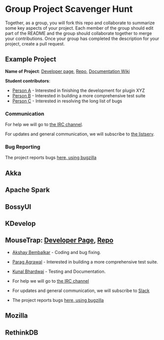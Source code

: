 # Group Project Scavenger Hunt

Together, as a group, you will fork this repo and collaborate to summarize some key aspects of your project. Each member of the group should edit part of the README and the group should collaborate together to merge your contributions. Once your group has completed the description for your project, create a pull request.

## Example Project

**Name of Project**: [Developer page](#), [Repo](#), [Documentation Wiki](#)

**Student contributors**:

* [Person A](#) - Interested in finishing the development for plugin XYZ
* [Person B](#) - Interested in building a more comprehensive test suite
* [Person C](#) - Interested in resolving the long list of bugs

### Communication

For help we will go to [the IRC channel](#). 

For updates and general communication, we will subscribe to [the listserv](#).

### Bug Reporting

The project reports bugs [here, using bugzilla](#)

## Akka

## Apache Spark

## BossyUI

## KDevelop

## MouseTrap: [Developer Page](https://wiki.gnome.org/action/show/Projects/MouseTrap?action=show&redirect=MouseTrap), [Repo](https://git.gnome.org/browse/mousetrap/)

* [Akshay Bembalkar](https://github.com/akshaybembalkar) - Coding and bug fixing.
* [Parag Agrawal](http://github.com/pagrawal1407) - Interested in building a more comprehensive test suite.
* [Kunal Bhardwaj](https://github.com/kunal006956665) - Testing and Documentation. 

* For help we will go to [the IRC channel](https://wiki.gnome.org/Projects/MouseTrap/Meetings)

* For updates and general communication, we will subscribe to [Slack](https://slack.com)

* The project reports bugs [here, using bugzilla](https://bugzilla.gnome.org/)


## Mozilla

## RethinkDB
